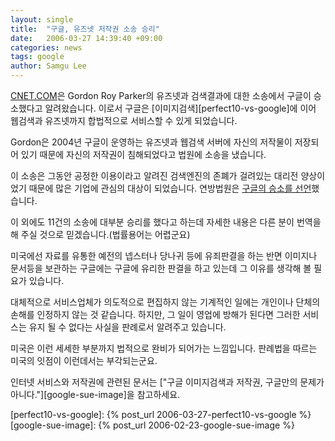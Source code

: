 ```yaml
---
layout: single
title:  "구글, 유즈넷 저작권 소송 승리"
date:   2006-03-27 14:39:40 +09:00
categories: news
tags: google
author: Samgu Lee
---
```

[CNET.COM](http://news.com.com/Google+wins+a+court+battle/2100-1030_3-6050667.html?tag=nl)은 Gordon Roy Parker의 유즈넷과 검색결과에 대한 소송에서 구글이 승소했다고 알려왔습니다. 이로서 구글은 [이미지검색][perfect10-vs-google]에 이어 웹검색과 유즈넷까지 합법적으로 서비스할 수 있게 되었습니다.

Gordon은 2004년 구글이 운영하는 유즈넷과 웹검색 서버에 자신의 저작물이 저장되어 있기 때문에 자신의 저작권이 침해되었다고 법원에 소송을 냈습니다.

이 소송은 그동안 공정한 이용이라고 알려진 검색엔진의 존폐가 걸려있는 대리전 양상이었기 때문에 많은 기업에 관심의 대상이 되었습니다. 연방법원은 [구글의 승소를 선언](http://dw.com.com/redir?destUrl=http%3A%2F%2Fwww.paed.uscourts.gov%2Fdocuments%2Fopinions%2F06D0306P.pdf&siteId=3&oId=2100-1030-6050667&ontId=1023&lop=nl.ex)했습니다.

이 외에도 11건의 소송에 대부분 승리를 했다고 하는데 자세한 내용은 다른 분이 번역을 해 주실 것으로 믿겠습니다.(법률용어는 어렵군요)

미국에선 자료를 유통한 예전의 넵스터나 당나귀 등에 유죄판결을 하는 반면 이미지나 문서등을 보관하는 구글에는 구글에 유리한 판결을 하고 있는데 그 이유를 생각해 볼 필요가 있습니다.

대체적으로 서비스업체가 의도적으로 편집하지 않는 기계적인 일에는 개인이나 단체의 손해를 인정하지 않는 것 같습니다. 하지만, 그 일이 영업에 방해가 된다면 그러한 서비스는 유지 될 수 없다는 사실을 판례로서 알려주고 있습니다.

미국은 이런 세세한 부분까지 법적으로 완비가 되어가는 느낌입니다. 판례법을 따르는 미국의 잇점이 이런데서는 부각되는군요.

인터넷 서비스와 저작권에 관련된 문서는 ["구글 이미지검색과 저작권, 구글만의 문제가 아니다."][google-sue-image]을 참고하세요.

[perfect10-vs-google]: {% post_url 2006-03-27-perfect10-vs-google %}
[google-sue-image]: {% post_url 2006-02-23-google-sue-image %}
